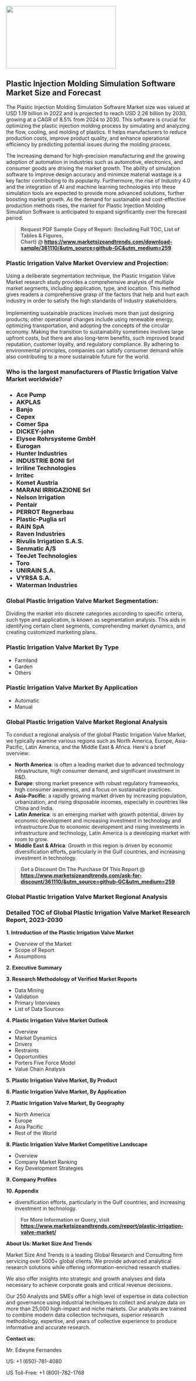 <p><img class="alignnone size-medium wp-image-20088" src="https://ffe5etoiles.com/wp-content/uploads/2024/12/MST1-300x171.png" alt="" width="300" height="171" /></p><h2>Plastic Injection Molding Simulation Software Market Size and Forecast</h2><p>The Plastic Injection Molding Simulation Software Market size was valued at USD 1.19 billion in 2022 and is projected to reach USD 2.26 billion by 2030, growing at a CAGR of 8.5% from 2024 to 2030. This software is crucial for optimizing the plastic injection molding process by simulating and analyzing the flow, cooling, and molding of plastics. It helps manufacturers to reduce production costs, improve product quality, and enhance operational efficiency by predicting potential issues during the molding process.</p><p>The increasing demand for high-precision manufacturing and the growing adoption of automation in industries such as automotive, electronics, and consumer goods are driving the market growth. The ability of simulation software to improve design accuracy and minimize material wastage is a key factor contributing to its popularity. Furthermore, the rise of Industry 4.0 and the integration of AI and machine learning technologies into these simulation tools are expected to provide more advanced solutions, further boosting market growth. As the demand for sustainable and cost-effective production methods rises, the market for Plastic Injection Molding Simulation Software is anticipated to expand significantly over the forecast period.</p></p><blockquote id="" class=""><strong>Request PDF Sample Copy of Report: (Including Full TOC, List of Tables &amp; Figures, Chart)&nbsp;@&nbsp;<strong><a href="https://www.marketsizeandtrends.com/download-sample/361110/&utm_source=github-GC&utm_medium=259" target="_blank">https://www.marketsizeandtrends.com/download-sample/361110/&utm_source=github-GC&utm_medium=259</a></strong></strong></blockquote><h3 id="" class="">Plastic Irrigation Valve Market&nbsp;Overview and Projection:</h3><p id="" class="">Using a deliberate segmentation technique, the Plastic Irrigation Valve Market research study provides a comprehensive analysis of multiple market segments, including application, type, and location. This method gives readers a comprehensive grasp of the factors that help and hurt each industry in order to satisfy the high standards of industry stakeholders. <br /> <br />Implementing sustainable practices involves more than just designing products; other operational changes include using renewable energy, optimizing transportation, and adopting the concepts of the circular economy. Making the transition to sustainability sometimes involves large upfront costs, but there are also long-term benefits, such improved brand reputation, customer loyalty, and regulatory compliance. By adhering to environmental principles, companies can satisfy consumer demand while also contributing to a more sustainable future for the world.</p><h3 id="" class="">Who is the largest manufacturers of&nbsp;Plastic Irrigation Valve Market worldwide?</h3><h3 class=""><p><ul><li>Ace Pump </li><li> AKPLAS </li><li> Banjo </li><li> Cepex </li><li> Comer Spa </li><li> DICKEY-john </li><li> Elysee Rohrsysteme GmbH </li><li> Eurogan </li><li> Hunter Industries </li><li> INDUSTRIE BONI Srl </li><li> Irriline Technologies </li><li> Irritec </li><li> Komet Austria </li><li> MARANI IRRIGAZIONE Srl </li><li> Nelson Irrigation </li><li> Pentair </li><li> PERROT Regnerbau </li><li> Plastic-Puglia srl </li><li> RAIN SpA </li><li> Raven Industries </li><li> Rivulis Irrigation S.A.S. </li><li> Senmatic A/S </li><li> TeeJet Technologies </li><li> Toro </li><li> UNIRAIN S.A. </li><li> VYRSA S.A. </li><li> Waterman Industries</li></ul></p></h3><h3 id="" class="">Global&nbsp;Plastic Irrigation Valve Market Segmentation:</h3><p id="" class="">Dividing the market into discrete categories according to specific criteria, such type and application, is known as segmentation analysis. This aids in identifying certain client segments, comprehending market dynamics, and creating customized marketing plans.</p><h3 id="" class="">Plastic Irrigation Valve Market&nbsp;By Type</h3><p><p><ul><li>Farmland</li><li> Garden</li><li> Others</p></li></ul></p></p><h3 id="" class="">Plastic Irrigation Valve Market&nbsp;By Application</h3><p class=""><p><ul><li>Automatic</li><li> Manual</li></ul></p></p><h3 id="" class="">Global Plastic Irrigation Valve Market Regional Analysis</h3><p id="" class="">To conduct a regional analysis of the global Plastic Irrigation Valve Market, we typically examine various regions such as North America, Europe, Asia-Pacific, Latin America, and the Middle East &amp; Africa. Here's a brief overview:</p><ul><li><strong>North America</strong>: is often a leading market due to advanced technology infrastructure, high consumer demand, and significant investment in R&amp;D.</li><li><strong>Europe</strong>: strong market presence with robust regulatory frameworks, high consumer awareness, and a focus on sustainable practices.</li><li><strong>Asia-Pacific</strong>: a rapidly growing market driven by increasing population, urbanization, and rising disposable incomes, especially in countries like China and India.</li><li><strong>Latin America</strong>: is an emerging market with growth potential, driven by economic development and increasing investment in technology and infrastructure.Due to economic development and rising investments in infrastructure and technology, Latin America is a developing market with room to grow.</li><li><strong>Middle East &amp; Africa</strong>: Growth in this region is driven by economic diversification efforts, particularly in the Gulf countries, and increasing investment in technology.</li></ul><blockquote id="" class=""><strong>Get a Discount On The Purchase Of This Report @ <strong><a href="https://www.marketsizeandtrends.com/ask-for-discount/361110/&utm_source=github-GC&utm_medium=259" target="_blank">https://www.marketsizeandtrends.com/ask-for-discount/361110/&utm_source=github-GC&utm_medium=259</a></strong></strong></blockquote><h3 id="" class="">Global Plastic Irrigation Valve Market Regional Analysis</h3><h3 id="" class="">Detailed TOC of Global Plastic Irrigation Valve Market Research Report, 2023-2030</h3><p id="" class=""><strong>1. Introduction of the Plastic Irrigation Valve Market</strong></p><ul><li>Overview of the Market</li><li>Scope of Report</li><li>Assumptions</li></ul><p id="" class=""><strong>2. Executive Summary</strong></p><p id="" class=""><strong>3. Research Methodology of Verified Market Reports</strong></p><ul><li>Data Mining</li><li>Validation</li><li>Primary Interviews</li><li>List of Data Sources</li></ul><p id="" class=""><strong>4. Plastic Irrigation Valve Market Outlook</strong></p><ul><li>Overview</li><li>Market Dynamics</li><li>Drivers</li><li>Restraints</li><li>Opportunities</li><li>Porters Five Force Model</li><li>Value Chain Analysis</li></ul><p id="" class=""><strong>5. Plastic Irrigation Valve Market, By Product</strong></p><p id="" class=""><strong>6. Plastic Irrigation Valve Market, By Application</strong></p><p id="" class=""><strong>7. Plastic Irrigation Valve Market, By Geography</strong></p><ul><li>North America</li><li>Europe</li><li>Asia Pacific</li><li>Rest of the World</li></ul><p id="" class=""><strong>8. Plastic Irrigation Valve Market Competitive Landscape</strong></p><ul><li>Overview</li><li>Company Market Ranking</li><li>Key Development Strategies</li></ul><p id="" class=""><strong>9. Company Profiles</strong></p><p id="" class=""><strong>10. Appendix</strong></p><ul><li>diversification efforts, particularly in the Gulf countries, and increasing investment in technology.</li></ul><blockquote id="" class=""><strong>For More Information or Query, visit <strong><strong><a href="https://www.marketsizeandtrends.com/report/plastic-irrigation-valve-market/" target="_blank">https://www.marketsizeandtrends.com/report/plastic-irrigation-valve-market/</a></strong></strong></strong></blockquote><p id="" class=""><strong>About Us: Market Size And Trends</strong></p><p id="" class="">Market Size And Trends is a leading Global Research and Consulting firm servicing over 5000+ global clients. We provide advanced analytical research solutions while offering information-enriched research studies.</p><p id="" class="">We also offer insights into strategic and growth analyses and data necessary to achieve corporate goals and critical revenue decisions.</p><p id="" class="">Our 250 Analysts and SMEs offer a high level of expertise in data collection and governance using industrial techniques to collect and analyze data on more than 25,000 high-impact and niche markets. Our analysts are trained to combine modern data collection techniques, superior research methodology, expertise, and years of collective experience to produce informative and accurate research.</p><p id="" class=""><strong>Contact us:</strong></p><p id="" class="">Mr. Edwyne Fernandes</p><p id="" class="">US: +1 (650)-781-4080</p><p id="" class="">US Toll-Free: +1 (800)-782-1768</p>
